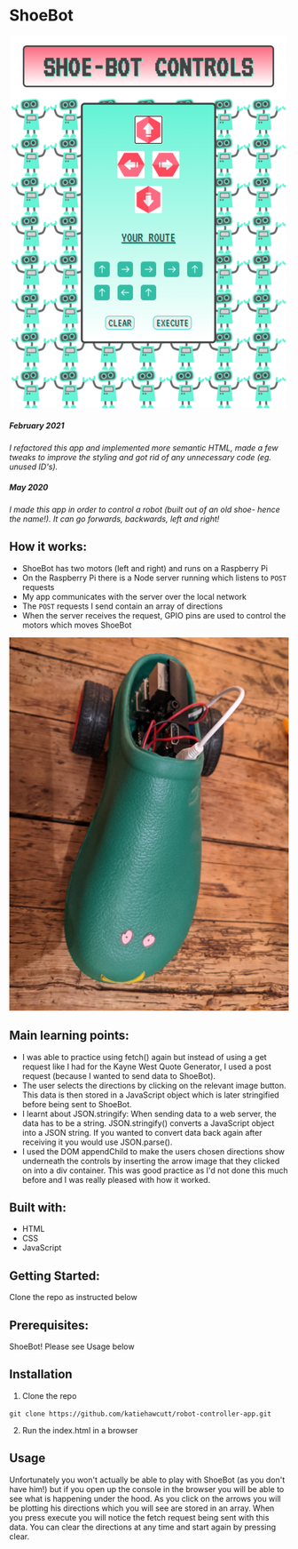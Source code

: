 # ShoeBot

![ShoeBot Controls](./Images/shoebot-screenshot.png)

##### February 2021

_I refactored this app and implemented more semantic HTML, made a few tweaks to improve the styling and got rid of any unnecessary code (eg. unused ID's)._

##### May 2020

_I made this app in order to control a robot (built out of an old shoe- hence the name!). It can go forwards, backwards, left and right!_

## How it works:

- ShoeBot has two motors (left and right) and runs on a Raspberry Pi
- On the Raspberry Pi there is a Node server running which listens to `POST` requests
- My app communicates with the server over the local network
- The `POST` requests I send contain an array of directions
- When the server receives the request, GPIO pins are used to control the motors which moves ShoeBot

![A photo of ShoeBot](./Images/shoeBot.png)

## Main learning points:

- I was able to practice using fetch() again but instead of using a get request like I had for the Kayne West Quote Generator, I used a post request (because I wanted to send data to ShoeBot).
- The user selects the directions by clicking on the relevant image button. This data is then stored in a JavaScript object which is later stringified before being sent to ShoeBot.
- I learnt about JSON.stringify: When sending data to a web server, the data has to be a string. JSON.stringify() converts a JavaScript object into a JSON string. If you wanted to convert data back again after receiving it you would use JSON.parse().
- I used the DOM appendChild to make the users chosen directions show underneath the controls by inserting the arrow image that they clicked on into a div container. This was good practice as I'd not done this much before and I was really pleased with how it worked.

## Built with:

- HTML
- CSS
- JavaScript

## Getting Started:

Clone the repo as instructed below

## Prerequisites:

ShoeBot! Please see Usage below

## Installation

1.  Clone the repo

`git clone https://github.com/katiehawcutt/robot-controller-app.git`

2. Run the index.html in a browser

## Usage

Unfortunately you won't actually be able to play with ShoeBot (as you don't have him!) but if you open up the console in the browser you will be able to see what is happening under the hood. As you click on the arrows you will be plotting his directions which you will see are stored in an array. When you press execute you will notice the fetch request being sent with this data. You can clear the directions at any time and start again by pressing clear.
